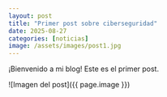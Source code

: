```yaml
---
layout: post
title: "Primer post sobre ciberseguridad"
date: 2025-08-27
categories: [noticias]
image: /assets/images/post1.jpg
---
```


¡Bienvenido a mi blog! Este es el primer post.  

![Imagen del post]({{ page.image }})
